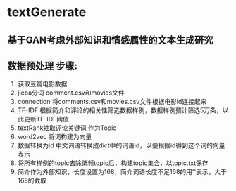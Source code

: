 # textGenerate
## 基于GAN考虑外部知识和情感属性的文本生成研究


数据预处理 步骤:
---

1. 获取豆瓣电影数据
2. jieba分词 comment.csv和movies文件
3. connection 将comments.csv和movies.csv文件根据电影id连接起来
4. TF-IDF 根据简介和评论的相关性筛选数据样例，数据样例预计筛选5万条，以此更新TF-IDF阈值
5. textRank抽取评论关键词 作为Topic
6. word2vec 将词构建为向量
7. 数据转换为id 中文词语转换成dict中的词语id，以便根据id得到这个词的向量表示
8. 将所有样例的topic去除低频topic后，构建topic集合，以topic.txt保存
9. 简介作为外部知识，长度设置为168，简介词语长度不足168的用'<PAD>'表示，大于168的截取